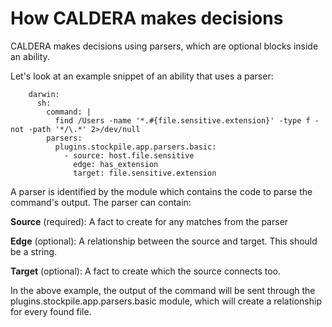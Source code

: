 # How CALDERA makes decisions

CALDERA makes decisions using parsers, which are optional blocks inside an ability.

Let's look at an example snippet of an ability that uses a parser:
```
    darwin:
      sh:
        command: |
          find /Users -name '*.#{file.sensitive.extension}' -type f -not -path '*/\.*' 2>/dev/null
        parsers:
          plugins.stockpile.app.parsers.basic:
            - source: host.file.sensitive
              edge: has_extension
              target: file.sensitive.extension
```

A parser is identified by the module which contains the code to parse the command's output. The parser can contain: 

**Source** (required): A fact to create for any matches from the parser

**Edge** (optional): A relationship between the source and target. This should be a string.

**Target** (optional): A fact to create which the source connects too.

In the above example, the output of the command will be sent through the plugins.stockpile.app.parsers.basic module, which will create a relationship for every found file.